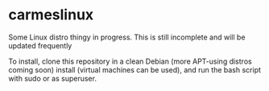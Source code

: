 # carmeslinux

Some Linux distro thingy in progress. This is still incomplete and will be updated frequently

To install, clone this repository in a clean Debian (more APT-using distros coming soon) install (virtual machines can be used), and run the bash script with sudo or as superuser.
